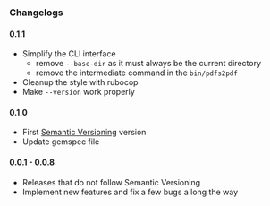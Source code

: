 ### Changelogs

#### 0.1.1

- Simplify the CLI interface
  * remove `--base-dir` as it must always be the current directory
  * remove the intermediate command in the `bin/pdfs2pdf`
- Cleanup the style with rubocop
- Make `--version` work properly

#### 0.1.0

- First [Semantic Versioning][] version
- Update gemspec file

#### 0.0.1 - 0.0.8

- Releases that do not follow Semantic Versioning
- Implement new features and fix a few bugs a long the way

[Ghostscript]: http://www.ghostscript.com/
[Wkhtmltopdf]: http://wkhtmltopdf.org/
[Semantic Versioning]: http://semver.org/
